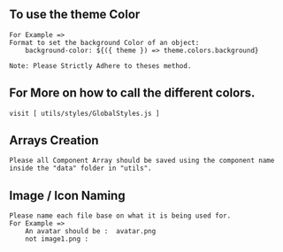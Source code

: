 ## To use the theme Color

    For Example =>
    Format to set the background Color of an object:
        background-color: ${({ theme }) => theme.colors.background}

    Note: Please Strictly Adhere to theses method.

## For More on how to call the different colors.

    visit [ utils/styles/GlobalStyles.js ]

## Arrays Creation

    Please all Component Array should be saved using the component name inside the "data" folder in "utils".

## Image / Icon Naming

    Please name each file base on what it is being used for.
    For Example =>
        An avatar should be :  avatar.png
        not image1.png :
